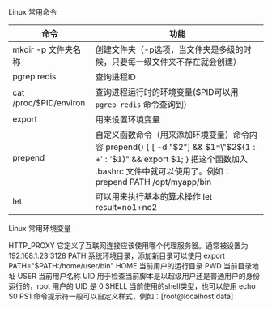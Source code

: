 Linux 常用命令

|      命令     | 功能 |
|---------------| ------|
|mkdir -p 文件夹名称 | 创建文件夹（-p选项，当文件夹是多级的时候，只要每一级文件夹不存在就会创建） |
|pgrep redis | 查询进程ID |
|cat /proc/$PID/environ | 查询进程运行时的环境变量($PID可以用 `pgrep redis` 命令查询到) |
|export | 用来设置环境变量 |
|prepend | 自定义函数命令（用来添加环境变量）命令内容 prepend() { [ -d "$2"] && $1=\"$2\$\{$1:+':'\$$1\}\" && export $1; } 把这个函数加入 .bashrc 文件中就可以使用了。例如：prepend PATH /opt/myapp/bin |
|let | 可以用来执行基本的算术操作  let result=no1+no2 |


Linux 常用环境变量

HTTP_PROXY  它定义了互联网连接应该使用哪个代理服务器。通常被设置为 192.168.1.23:3128
PATH 系统环境目录，添加新目录可以使用 export PATH="$PATH:/home/user/bin"
HOME 当前用户的运行目录
PWD 当前目录地址
USER 当前用户名称
UID  用于检查当前脚本是以超级用户还是普通用户的身份运行的，root 用户的 UID 是 0
SHELL 当前使用的shell类型，也可以使用 echo $0
PS1 命令提示符一般可以自定义样式，例如：[root@localhost data]